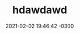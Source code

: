 ---
layout: post
title:  "hdawdawd"
date:   2021-02-02 19:46:42 -0300
categories: jekyll update
image: https://www.themoviedb.org/t/p/w600_and_h900_bestv2/5f5T5rf6f9bumFvjBH0oTYfAxgH.jpg
tags: terror
categoria: ação
---